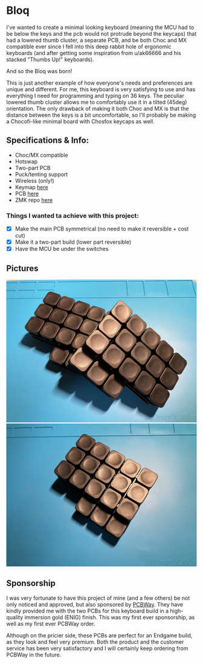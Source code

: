 # Bloq

I've wanted to create a minimal looking keyboard (meaning the MCU had to be below the keys and the pcb would not protrude beyond the keycaps) that had a lowered thumb cluster, a separate PCB, and be both Choc and MX compatible ever since I fell into this deep rabbit hole of ergonomic keyboards (and after getting some inspiration from u/ak66666 and his stacked "Thumbs Up!" keyboards).

And so the Bloq was born!

This is just another example of how everyone's needs and preferences are unique and different. For me, this keyboard is very satisfying to use and has everything I need for programming and typing on 36 keys. The peculiar lowered thumb cluster allows me to comfortably use it in a tilted (45deg) orientation. The only drawback of making it both Choc and MX is that the distance between the keys is a bit uncomfortable, so I'll probably be making a Chocofi-like minimal board with Chosfox keycaps as well.

## Specifications & Info:

- Choc/MX compatible
- Hotswap
- Two-part PCB
- Puck/tenting support
- Wireless (only!)
- Keymap [here](keymap/README.md)
- PCB [here](pcb/)
- ZMK repo [here](https://github.com/kunsteak/zmk-config-bloq)

### Things I wanted ta achieve with this project:

- [x] Make the main PCB symmetrical (no need to make it reversible + cost cut)
- [x] Make it a two-part build (lower part reversible)
- [x] Have the MCU be under the switches

## Pictures

![](pictures/6.jpeg)
![](pictures/5.jpeg)

## Sponsorship

I was very fortunate to have this project of mine (and a few others) be not only noticed and approved, but also sponsored by [PCBWay](https://www.pcbway.com). They have kindly provided me with the two PCBs for this keyboard build in a high-quality immersion gold (ENIG) finish. This was my first ever sponsorship, as well as my first ever PCBWay order.

Although on the pricier side, these PCBs are perfect for an Endgame build, as they look and feel very premium. Both the product and the customer service has been very satisfactory and I will certainly keep ordering from PCBWay in the future.
